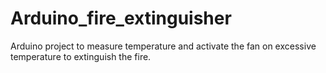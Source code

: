 # Arduino_fire_extinguisher
Arduino project to measure temperature and activate the fan on excessive temperature to extinguish the fire.
